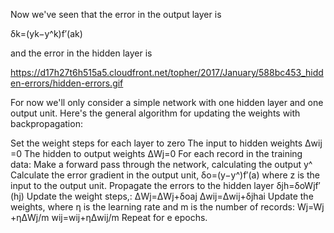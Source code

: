 Now we've seen that the error in the output layer is

δ​k​​=(y​k​​−​y​^​​​k​​)f​′​​(a​k​​)

and the error in the hidden layer is

https://d17h27t6h515a5.cloudfront.net/topher/2017/January/588bc453_hidden-errors/hidden-errors.gif

For now we'll only consider a simple network with one hidden layer and one output unit. Here's the general algorithm for updating the weights with backpropagation:

  Set the weight steps for each layer to zero
    The input to hidden weights Δw​ij​​=0
    The hidden to output weights ΔW​j​​=0
  For each record in the training data:
    Make a forward pass through the network, calculating the output ​y​^​​
    Calculate the error gradient in the output unit, δ​o​​=(y−​y​^​​)f​′​​(a) where z is the input to the output unit.
    Propagate the errors to the hidden layer δ​j​h​​=δ​o​​W​j​​f​′​​(h​j​​)
    Update the weight steps,:
      ΔW​j​​=ΔW​j​​+δ​o​​a​j​​
      Δw​ij​​=Δw​ij​​+δ​j​h​​a​i​​
    Update the weights, where η is the learning rate and m is the number of records:
      W​j​​=W​j​​+ηΔW​j​​/m
      w​ij​​=w​ij​​+ηΔw​ij​​/m
    Repeat for e epochs.
